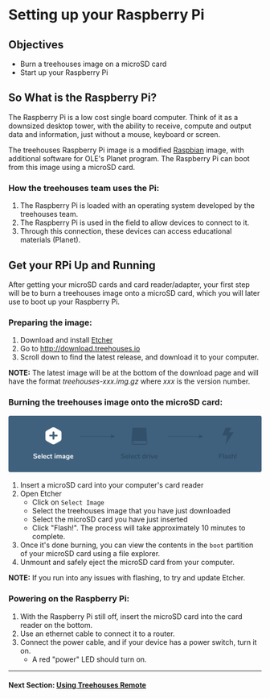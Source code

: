 # Setting up your Raspberry Pi

## Objectives

* Burn a treehouses image on a microSD card
* Start up your Raspberry Pi

## So What is the Raspberry Pi?
The Raspberry Pi is a low cost single board computer.  Think of it as a downsized desktop tower, with the ability to receive, compute and output data and information, just without a mouse, keyboard or screen.

The treehouses Raspberry Pi image is a modified [Raspbian](https://en.wikipedia.org/wiki/Raspbian) image, with additional software for OLE's Planet program.  The Raspberry Pi can boot from this image using a microSD card.

### How the treehouses team uses the Pi:  
1. The Raspberry Pi is loaded with an operating system developed by the treehouses team.
2. The Raspberry Pi is used in the field to allow devices to connect to it. 
3. Through this connection, these devices can access educational materials (Planet).

## Get your RPi Up and Running
After getting your microSD cards and card reader/adapter, your first step will be to burn a treehouses image onto a microSD card, which you will later use to boot up your Raspberry Pi.

### Preparing the image:
1. Download and install [Etcher](https://etcher.io)
1. Go to http://download.treehouses.io
1. Scroll down to find the latest release, and download it to your computer.

**NOTE:** The latest image will be at the bottom of the download page and will have the format _treehouses-xxx.img.gz_ where _xxx_ is the version number.

### Burning the treehouses image onto the microSD card:
![](images/etcher.gif)

1. Insert a microSD card into your computer's card reader
1. Open Etcher
    * Click on `Select Image`
    * Select the treehouses image that you have just downloaded
    * Select the microSD card you have just inserted 
    * Click "Flash!".  The process will take approximately 10 minutes to complete.
1. Once it's done burning, you can view the contents in the `boot` partition of your microSD card using a file explorer.
1. Unmount and safely eject the microSD card from your computer.

**NOTE:** If you run into any issues with flashing, to try and update Etcher.

### Powering on the Raspberry Pi:
1. With the Raspberry Pi still off, insert the microSD card into the card reader on the bottom. 
1. Use an ethernet cable to connect it to a router.
1. Connect the power cable, and if your device has a power switch, turn it on.
    * A red "power" LED should turn on.

---
#### Next Section: [Using Treehouses Remote](treehouses-remote.md)
